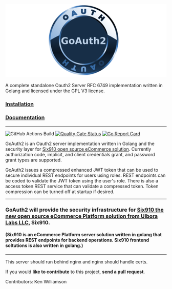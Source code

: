 ![](./static/images/goAuth2.png)

A complete standalone Oauth2 Server RFC 6749 implementation written in Golang and licensed under the GPL V3 license.


### [Installation](https://github.com/Ulbora/GoAuth2/wiki/Installation)


### [Documentation](https://github.com/Ulbora/GoAuth2/wiki)

---

![GitHub Actions Build](https://github.com/Ulbora/GoAuth2/actions/workflows/build.yml/badge.svg)
[![Quality Gate Status](https://sonarcloud.io/api/project_badges/measure?project=Ulbora_GoAuth2&metric=alert_status)](https://sonarcloud.io/dashboard?id=Ulbora_GoAuth2)
[![Go Report Card](https://goreportcard.com/badge/github.com/Ulbora/GoAuth2)](https://goreportcard.com/report/github.com/Ulbora/GoAuth2)



GoAuth2 is an Oauth2 server implementation written in Golang and the security layer for <a href="https://github.com/Ulbora/Six910" target="_blank">Six910 open source eCommerce solution</a>. Currently authorization code, 
implicit, and client credentials grant, and password grant types are supported.

GoAuth2 issues a compressed enhanced JWT token that can be used to secure individual REST endpoints for users using roles. REST endpoints can be coded to validate the JWT token using the user's role. There is also a access token REST service that can validate a compressed token. Token compression can be turned off at startup if desired.

---

### GoAuth2 will provide the security infrastructure for <a href="https://github.com/Ulbora/Six910" target="_blank">Six910 the new open source eCommerce Platform solution from Ulbora Labs LLC</a>, Six910.
#### (Six910 is an eCommerce Platform server solution written in golang that provides REST endpoints for backend operations. Six910 frontend soltutions is also written in golang.)

---

This server should run behind nginx and nginx should handle certs.

If you would **like to contribute** to this project, **send a pull request**.


Contributors:
Ken Williamson

